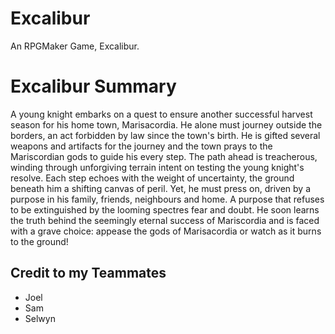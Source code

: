 # Excalibur
An RPGMaker Game, Excalibur.

# Excalibur Summary
A young knight embarks on a quest to ensure another successful harvest season for his home town, Marisacordia. He alone must journey outside the borders, an act forbidden by law since the town's birth. He is gifted several weapons and artifacts for the journey and the town prays to the Mariscordian gods to guide his every step. The path ahead is treacherous, winding through unforgiving terrain intent on testing the young knight's resolve. Each step echoes with the weight of uncertainty, the ground beneath him a shifting canvas of peril. Yet, he must press on, driven by a purpose in his family, friends, neighbours and home. A purpose that refuses to be extinguished by the looming spectres fear and doubt. He soon learns the truth behind the seemingly eternal success of Mariscordia and is faced with a grave choice: appease the gods of Marisacordia or watch as it burns to the ground!

## Credit to my Teammates
- Joel
- Sam
- Selwyn
